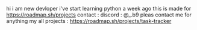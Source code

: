 hi i am new devloper i've start learning python a week ago this is made for https://roadmap.sh/projects contact : discord : @_.b9 pleas contact me for anything
my all projects :
https://roadmap.sh/projects/task-tracker
